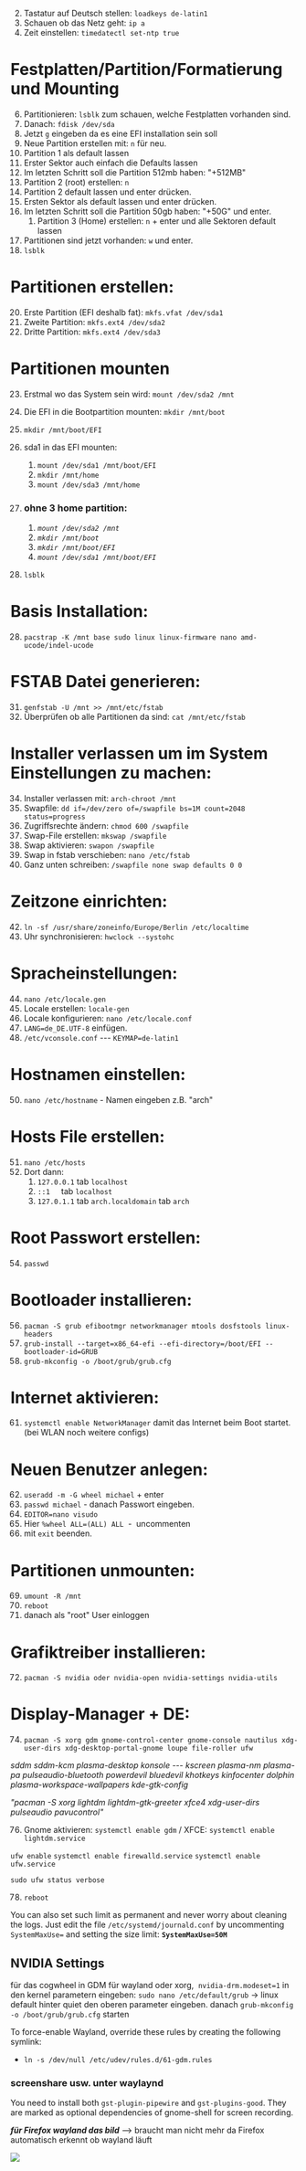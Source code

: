 2. Tastatur auf Deutsch stellen: `loadkeys de-latin1`
3. Schauen ob das Netz geht: `ip a`
4. Zeit einstellen: `timedatectl set-ntp true`

# Festplatten/Partition/Formatierung und Mounting

6. Partitionieren: `lsblk` zum schauen, welche Festplatten vorhanden sind.
7. Danach: `fdisk /dev/sda`
8. Jetzt `g` eingeben da es eine EFI installation sein soll
9. Neue Partition erstellen mit: `n` für neu.
10. Partition 1 als default lassen
11. Erster Sektor auch einfach die Defaults lassen
12. Im letzten Schritt soll die Partition 512mb haben: "+512MB"
13. Partition 2 (root) erstellen: `n`
14. Partition 2 default lassen und enter drücken.
15. Ersten Sektor als default lassen und enter drücken.
16. Im letzten Schritt soll die Partition 50gb haben: "+50G" und enter.
    1. Partition 3 (Home) erstellen: `n` + enter und alle Sektoren default lassen
17. Partitionen sind jetzt vorhanden: `w` und enter.
18. `lsblk`

# Partitionen erstellen:

20. Erste Partition (EFI deshalb fat): `mkfs.vfat /dev/sda1`
21. Zweite Partition: `mkfs.ext4 /dev/sda2`
22. Dritte Partition: `mkfs.ext4 /dev/sda3`

# Partitionen mounten

23. Erstmal wo das System sein wird: `mount /dev/sda2 /mnt`
24. Die EFI in die Bootpartition mounten: `mkdir /mnt/boot`
25. `mkdir /mnt/boot/EFI`
26. sda1 in das EFI mounten:

    1.  `mount /dev/sda1 /mnt/boot/EFI`
    2.  `mkdir /mnt/home`
    3.  `mount /dev/sda3 /mnt/home`

27. ### ohne 3 home partition:
    1. _`mount /dev/sda2 /mnt`_
    2. _`mkdir /mnt/boot`_
    3. _`mkdir /mnt/boot/EFI`_
    4. _`mount /dev/sda1 /mnt/boot/EFI`_
28. `lsblk`

# Basis Installation:

28. `pacstrap -K /mnt base sudo linux linux-firmware nano amd-ucode/indel-ucode`

# FSTAB Datei generieren:

31. `genfstab -U /mnt >> /mnt/etc/fstab`
32. Überprüfen ob alle Partitionen da sind: `cat /mnt/etc/fstab`

# Installer verlassen um im System Einstellungen zu machen:

34. Installer verlassen mit: `arch-chroot /mnt`
35. Swapfile: `dd if=/dev/zero of=/swapfile bs=1M count=2048 status=progress`
36. Zugriffsrechte ändern: `chmod 600 /swapfile`
37. Swap-File erstellen: `mkswap /swapfile`
38. Swap aktivieren: `swapon /swapfile`
39. Swap in fstab verschieben: `nano /etc/fstab`
40. Ganz unten schreiben: `/swapfile none swap defaults 0 0`

# Zeitzone einrichten:

42. `ln -sf /usr/share/zoneinfo/Europe/Berlin /etc/localtime`
43. Uhr synchronisieren: `hwclock --systohc`

# Spracheinstellungen:

44. `nano /etc/locale.gen`
45. Locale erstellen: `locale-gen`
46. Locale konfigurieren: `nano /etc/locale.conf`
47. `LANG=de_DE.UTF-8` einfügen.
48. `/etc/vconsole.conf` --- `KEYMAP=de-latin1`

# Hostnamen einstellen:

50. `nano /etc/hostname` - Namen eingeben z.B. "arch"

# Hosts File erstellen:

51. `nano /etc/hosts`
52. Dort dann:
    1.  `127.0.0.1` tab `localhost`
    2.  `::1`     tab `localhost`
    3.  `127.0.1.1` tab `arch.localdomain` tab `arch`

# Root Passwort erstellen:

54. `passwd`

# Bootloader installieren:

56. `pacman -S grub efibootmgr networkmanager mtools dosfstools linux-headers`
57. `grub-install --target=x86_64-efi --efi-directory=/boot/EFI --bootloader-id=GRUB`
58. `grub-mkconfig -o /boot/grub/grub.cfg`

# Internet aktivieren:

61. `systemctl enable NetworkManager` damit das Internet beim Boot startet. (bei WLAN noch weitere configs)

# Neuen Benutzer anlegen:

62. `useradd -m -G wheel michael` + enter
63. `passwd michael` - danach Passwort eingeben.
64. `EDITOR=nano visudo`
65. Hier `%wheel ALL=(ALL) ALL`  -  uncommenten
66. mit `exit` beenden.

# Partitionen unmounten:

69. `umount -R /mnt`
70. `reboot`
71. danach als "root" User einloggen

# Grafiktreiber installieren:

72. `pacman -S nvidia oder nvidia-open nvidia-settings nvidia-utils`

# Display-Manager + DE:

74. `pacman -S xorg gdm gnome-control-center gnome-console nautilus xdg-user-dirs xdg-desktop-portal-gnome loupe file-roller ufw`

_sddm sddm-kcm plasma-desktop konsole --- kscreen plasma-nm plasma-pa pulseaudio-bluetooth powerdevil bluedevil khotkeys kinfocenter dolphin plasma-workspace-wallpapers kde-gtk-config_

_"pacman -S xorg lightdm lightdm-gtk-greeter xfce4 xdg-user-dirs pulseaudio pavucontrol"_

76. Gnome aktivieren: `systemctl enable gdm` / XFCE: `systemctl enable lightdm.service`

`ufw enable`
`systemctl enable firewalld.service`
`systemctl enable ufw.service`

`sudo ufw status verbose`

78. `reboot`

You can also set such limit as permanent and never worry about cleaning the logs. Just edit the file `/etc/systemd/journald.conf` by uncommenting `SystemMaxUse=` and setting the size limit: **`SystemMaxUse=50M`**

## NVIDIA Settings

für das cogwheel in GDM für wayland oder xorg, 
`nvidia-drm.modeset=1` in den kernel parametern eingeben:
`sudo nano /etc/default/grub` → linux default hinter quiet den oberen parameter eingeben.
danach `grub-mkconfig -o /boot/grub/grub.cfg` starten

To force-enable Wayland, override these rules by creating the following symlink:

- `ln -s /dev/null /etc/udev/rules.d/61-gdm.rules`

### screenshare usw. unter waylaynd

You need to install both `gst-plugin-pipewire` and `gst-plugins-good`. They are marked as optional dependencies of gnome-shell for screen recording.

**_für Firefox wayland das bild_** --> braucht man nicht mehr da Firefox automatisch erkennt ob wayland läuft

![](https://lh7-us.googleusercontent.com/JPLayvMi3ZiLVVBvi7TGvlez8h4x2q3nuSE-R7FsjtFp05Z4N6Gke2dySqj0f5Wb9Bb8yn8b7E2vB83mKuubrsm9-DXNmF7JruOK2p-U5Auh_qhLre6iHilYv3YqjTSoeQW9hENsdapRAYRCEnXGCrw)
